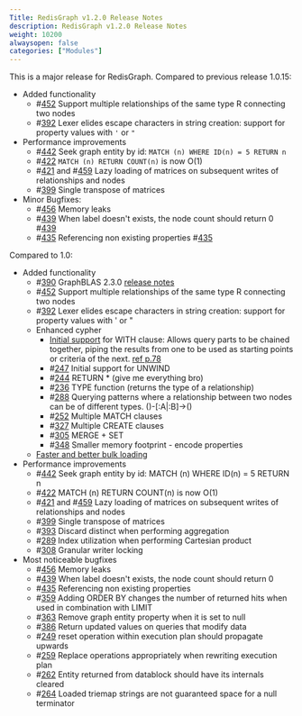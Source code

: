 ```yaml
---
Title: RedisGraph v1.2.0 Release Notes
description: RedisGraph v1.2.0 Release Notes
weight: 10200
alwaysopen: false
categories: ["Modules"]
---
```


This is a major release for RedisGraph.
Compared to previous release 1.0.15:
* Added functionality
  * #[452](https://github.com/RedisGraph/RedisGraph/issues/452) Support multiple relationships of the same type R connecting two nodes
  * #[392](https://github.com/RedisGraph/RedisGraph/issues/392) Lexer elides escape characters in string creation: support for property values with `'` or `"`
* Performance improvements
  * #[442](https://github.com/RedisGraph/RedisGraph/issues/442) Seek graph entity by id: `MATCH (n) WHERE ID(n) = 5 RETURN n`
  * #[422](https://github.com/RedisGraph/RedisGraph/issues/422) `MATCH (n) RETURN COUNT(n)` is now O(1)
  * #[421](https://github.com/RedisGraph/RedisGraph/issues/421) and #[459](https://github.com/RedisGraph/RedisGraph/issues/459) Lazy loading of matrices on subsequent writes of relationships and nodes
  * #[399](https://github.com/RedisGraph/RedisGraph/issues/399) Single transpose of matrices
* Minor Bugfixes:
  * #[456](https://github.com/RedisGraph/RedisGraph/issues/456) Memory leaks
  * #[439](https://github.com/RedisGraph/RedisGraph/issues/439) When label doesn't exists, the node count should return 0 #[439](https://github.com/RedisGraph/RedisGraph/issues/439)
  * #[435](https://github.com/RedisGraph/RedisGraph/issues/435) Referencing non existing properties #[435](https://github.com/RedisGraph/RedisGraph/issues/435)

Compared to 1.0:
* Added functionality
  * #[390](https://github.com/RedisGraph/RedisGraph/issues/390) GraphBLAS 2.3.0 [release notes](https://github.com/RedisLabsModules/RedisGraph/pull/390#issuecomment-470620353)
  * #[452](https://github.com/RedisGraph/RedisGraph/issues/452) Support multiple relationships of the same type R connecting two nodes
  * #[392](https://github.com/RedisGraph/RedisGraph/issues/392) Lexer elides escape characters in string creation: support for property values with ' or "
  *  Enhanced cypher
     * [Initial support](https://oss.redislabs.com/redisgraph/known_limitations/#with-clause-limitations) for WITH clause: Allows query parts to be chained together, piping the results from one to be used as starting points or criteria of the next. [ref p.78](https://s3.amazonaws.com/artifacts.opencypher.org/openCypher9.pdf)
     * #[247](https://github.com/RedisGraph/RedisGraph/issues/247) Initial support for UNWIND
     * #[244](https://github.com/RedisGraph/RedisGraph/issues/244) RETURN * (give me everything bro)
     * #[236](https://github.com/RedisGraph/RedisGraph/issues/236) TYPE function (returns the type of a relationship)
     * #[288](https://github.com/RedisGraph/RedisGraph/issues/288) Querying patterns where a relationship between two nodes can be of different types. ()-[:A|:B]->()
     * #[252](https://github.com/RedisGraph/RedisGraph/issues/252) Multiple MATCH clauses
     * #[327](https://github.com/RedisGraph/RedisGraph/issues/327) Multiple CREATE clauses
     * #[305](https://github.com/RedisGraph/RedisGraph/issues/305) MERGE + SET
     * #[348](https://github.com/RedisGraph/RedisGraph/issues/348) Smaller memory footprint - encode properties
  * [Faster and better bulk loading](https://github.com/RedisGraph/redisgraph-bulk-loader)
* Performance improvements
  * #[442](https://github.com/RedisGraph/RedisGraph/issues/442) Seek graph entity by id: MATCH (n) WHERE ID(n) = 5 RETURN n
  * #[422](https://github.com/RedisGraph/RedisGraph/issues/422) MATCH (n) RETURN COUNT(n) is now O(1)
  * #[421](https://github.com/RedisGraph/RedisGraph/issues/421) and #[459](https://github.com/RedisGraph/RedisGraph/issues/459) Lazy loading of matrices on subsequent writes of relationships and nodes
  * #[399](https://github.com/RedisGraph/RedisGraph/issues/399) Single transpose of matrices
  * #[393](https://github.com/RedisGraph/RedisGraph/issues/393) Discard distinct when performing aggregation
  * #[289](https://github.com/RedisGraph/RedisGraph/issues/289) Index utilization when performing Cartesian product
  * #[308](https://github.com/RedisGraph/RedisGraph/issues/308) Granular writer locking
* Most noticeable bugfixes
  * #[456](https://github.com/RedisGraph/RedisGraph/issues/456) Memory leaks
  * #[439](https://github.com/RedisGraph/RedisGraph/issues/439) When label doesn't exists, the node count should return 0
  * #[435](https://github.com/RedisGraph/RedisGraph/issues/435) Referencing non existing properties
  * #[359](https://github.com/RedisGraph/RedisGraph/issues/359) Adding ORDER BY changes the number of returned hits when used in combination with LIMIT
  * #[363](https://github.com/RedisGraph/RedisGraph/issues/363) Remove graph entity property when it is set to null
  * #[386](https://github.com/RedisGraph/RedisGraph/issues/386) Return updated values on queries that modify data
  * #[249](https://github.com/RedisGraph/RedisGraph/issues/249) reset operation within execution plan should propagate upwards
  * #[259](https://github.com/RedisGraph/RedisGraph/issues/259) Replace operations appropriately when rewriting execution plan
  * #[262](https://github.com/RedisGraph/RedisGraph/issues/262) Entity returned from datablock should have its internals cleared
  * #[264](https://github.com/RedisGraph/RedisGraph/issues/264) Loaded triemap strings are not guaranteed space for a null terminator
